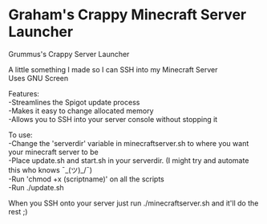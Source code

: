 # Graham's Crappy Minecraft Server Launcher
Grummus's Crappy Server Launcher

A little something I made so I can SSH into my Minecraft Server  
Uses GNU Screen  

Features:  
-Streamlines the Spigot update process  
-Makes it easy to change allocated memory  
-Allows you to SSH into your server console without stopping it  

To use:  
-Change the 'serverdir' variable in minecraftserver.sh to where you want your minecraft server to be  
-Place update.sh and start.sh in your serverdir. (I might try and automate this who knows ¯\_(ツ)_/¯)  
-Run 'chmod +x (scriptname)' on all the scripts  
-Run ./update.sh  

When you SSH onto your server just run ./minecraftserver.sh and it'll do the rest ;)  

